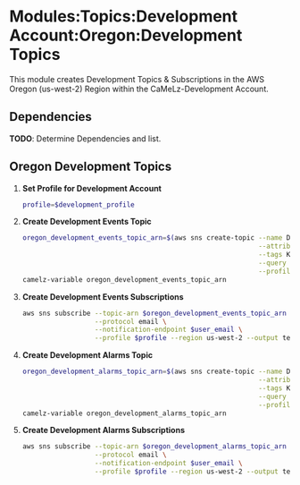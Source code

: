 # Modules:Topics:Development Account:Oregon:Development Topics

This module creates Development Topics & Subscriptions in the AWS Oregon (us-west-2) Region within the
CaMeLz-Development Account.

## Dependencies

**TODO**: Determine Dependencies and list.

## Oregon Development Topics

1. **Set Profile for Development Account**

    ```bash
    profile=$development_profile
    ```

1. **Create Development Events Topic**

    ```bash
    oregon_development_events_topic_arn=$(aws sns create-topic --name Development-Events \
                                                               --attributes "DisplayName=CMLD Events" \
                                                               --tags Key=Name,Value=Development-Events-Topic Key=Company,Value=CaMeLz Key=Environment,Value=Development \
                                                               --query 'TopicArn' \
                                                               --profile $profile --region us-west-2 --output text)
    camelz-variable oregon_development_events_topic_arn
    ```

1. **Create Development Events Subscriptions**

    ```bash
    aws sns subscribe --topic-arn $oregon_development_events_topic_arn \
                      --protocol email \
                      --notification-endpoint $user_email \
                      --profile $profile --region us-west-2 --output text
    ```

1. **Create Development Alarms Topic**

    ```bash
    oregon_development_alarms_topic_arn=$(aws sns create-topic --name Development-Alarms \
                                                               --attributes "DisplayName=CMLD Alarms" \
                                                               --tags Key=Name,Value=Development-Alarms-Topic Key=Company,Value=CaMeLz Key=Environment,Value=Development \
                                                               --query 'TopicArn' \
                                                               --profile $profile --region us-west-2 --output text)
    camelz-variable oregon_development_alarms_topic_arn
    ```

1. **Create Development Alarms Subscriptions**

    ```bash
    aws sns subscribe --topic-arn $oregon_development_alarms_topic_arn \
                      --protocol email \
                      --notification-endpoint $user_email \
                      --profile $profile --region us-west-2 --output text
    ```
